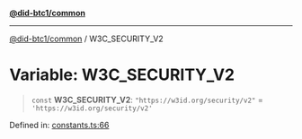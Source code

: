 [**@did-btc1/common**](../README.md)

***

[@did-btc1/common](../globals.md) / W3C\_SECURITY\_V2

# Variable: W3C\_SECURITY\_V2

> `const` **W3C\_SECURITY\_V2**: `"https://w3id.org/security/v2"` = `'https://w3id.org/security/v2'`

Defined in: [constants.ts:66](https://github.com/dcdpr/did-btc1-js/blob/751aedd75738c26882a2149e644ae32b9e424707/packages/common/src/constants.ts#L66)
